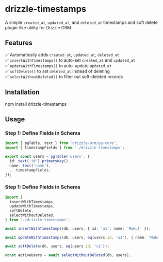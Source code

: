 # drizzle-timestamps

A simple `created_at`, `updated_at`, and `deleted_at` timestamps and soft delete plugin-like utility for Drizzle ORM.

## Features

✅ Automatically adds `created_at`, `updated_at`, `deleted_at`  
✅ `insertWithTimestamps()` to auto-set `created_at` and `updated_at`  
✅ `updateWithTimestamps()` to auto-update `updated_at`  
✅ `softDelete()` to set `deleted_at` instead of deleting  
✅ `selectWithoutDeleted()` to filter out soft-deleted records

## Installation

npm install drizzle-timestamps

## Usage

### Step 1: Define Fields in Schema

```ts
import { pgTable, text } from 'drizzle-orm/pg-core';
import { timestampFields } from './drizzle-timestamps';

export const users = pgTable('users', {
  id: text('id').primaryKey(),
  name: text('name'),
  ...timestampFields,
});
```

### Step 1: Define Fields in Schema

```ts
import {
  insertWithTimestamps,
  updateWithTimestamps,
  softDelete,
  selectWithoutDeleted,
} from './drizzle-timestamps';

await insertWithTimestamps(db, users, { id: 'u1', name: 'Mukul' });

await updateWithTimestamps(db, users, eq(users.id, 'u1'), { name: 'Mukul G' });

await softDelete(db, users, eq(users.id, 'u1'));

const activeUsers = await selectWithoutDeleted(db, users);
```
